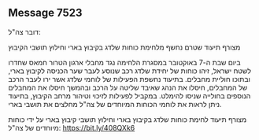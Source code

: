 ## Message 7523

דובר צה"ל:

מצורף תיעוד שטרם נחשף מלחימת כוחות שלדג בקיבוץ בארי וחילוץ תושבי הקיבוץ

ביום שבת ה-7 באוקטובר במסגרת הלחימה נגד מחבלי ארגון הטרור חמאס שחדרו לשטח ישראל, זיהו כוחות של יחידת שלדג רכב שנוסע לעבר שער הכניסה לקיבוץ בארי, ובתוכו חוליית מחבלים. בתיעוד נחשפת הפעילות של לוחמי שלדג אשר ירו לעבר הרכב של המחבלים, חיסלו את הנהג שאיבד שליטה על הרכב ובהמשך חיסלו את המחבלים הנוספים בחולייה שניסו להימלט. במקביל לפעילות לזיכוי וטיהור מרחב הקיבוץ, בתיעוד ניתן לראות את לוחמי הכוחות המיוחדים של צה"ל מחלצים את תושבי בארי.

מצורף תיעוד לחימת כוחות שלדג בקיבוץ בארי וחילוץ תושבי קיבוץ בארי על ידי כוחות מיוחדים של צה"ל: https://bit.ly/408QXk6

